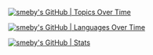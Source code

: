 

[![smeby's GitHub | Topics Over Time](https://stats.quine.sh/smeby/topics-over-time?theme=light)](https://quine.sh?utm_source=widgets&utm_campaign=smeby)

[![smeby's GitHub | Languages Over Time](https://stats.quine.sh/smeby/languages-over-time?theme=light)](https://quine.sh?utm_source=widgets&utm_campaign=smeby)

[![smeby's GitHub | Stats](https://stats.quine.sh/smeby/github?theme=light)](https://quine.sh?utm_source=widgets&utm_campaign=smeby) 
